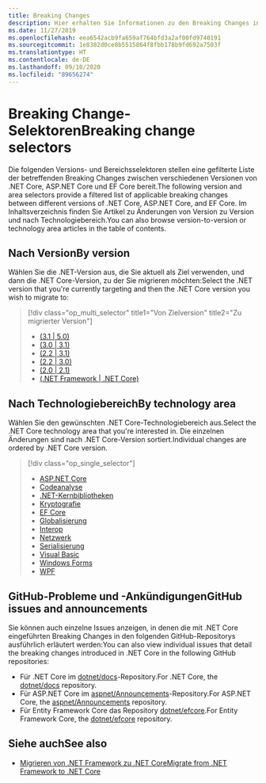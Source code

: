 ```yaml
---
title: Breaking Changes
description: Hier erhalten Sie Informationen zu den Breaking Changes in den verschiedenen .NET Core-Versionen.
ms.date: 11/27/2019
ms.openlocfilehash: eea6542acb9fa659af764bfd3a2af00fd9740191
ms.sourcegitcommit: 1e8382d0ce8b5515864f8fbb178b9fd692a7503f
ms.translationtype: HT
ms.contentlocale: de-DE
ms.lasthandoff: 09/10/2020
ms.locfileid: "89656274"
---
```

# <a name="breaking-change-selectors"></a><span data-ttu-id="c3cdb-103">Breaking Change-Selektoren</span><span class="sxs-lookup"><span data-stu-id="c3cdb-103">Breaking change selectors</span></span>

<span data-ttu-id="c3cdb-104">Die folgenden Versions- und Bereichsselektoren stellen eine gefilterte Liste der betreffenden Breaking Changes zwischen verschiedenen Versionen von .NET Core, ASP.NET Core und EF Core bereit.</span><span class="sxs-lookup"><span data-stu-id="c3cdb-104">The following version and area selectors provide a filtered list of applicable breaking changes between different versions of .NET Core, ASP.NET Core, and EF Core.</span></span> <span data-ttu-id="c3cdb-105">Im Inhaltsverzeichnis finden Sie Artikel zu Änderungen von Version zu Version und nach Technologiebereich.</span><span class="sxs-lookup"><span data-stu-id="c3cdb-105">You can also browse version-to-version or technology area articles in the table of contents.</span></span>

## <a name="by-version"></a><span data-ttu-id="c3cdb-106">Nach Version</span><span class="sxs-lookup"><span data-stu-id="c3cdb-106">By version</span></span>

<span data-ttu-id="c3cdb-107">Wählen Sie die .NET-Version aus, die Sie aktuell als Ziel verwenden, und dann die .NET Core-Version, zu der Sie migrieren möchten:</span><span class="sxs-lookup"><span data-stu-id="c3cdb-107">Select the .NET version that you're currently targeting and then the .NET Core version you wish to migrate to:</span></span>

> [!div class="op_multi_selector" title1="Von Zielversion" title2="Zu migrierter Version"]
>
> - [(3.1 | 5.0)](3.1-5.0.md)
> - [(3.0 | 3.1)](3.0-3.1.md)
> - [(2.2 | 3.1)](2.2-3.1.md)
> - [(2.2 | 3.0)](2.2-3.0.md)
> - [(2.0 | 2.1)](2.0-2.1.md)
> - [(.NET Framework | .NET Core)](fx-core.md)

## <a name="by-technology-area"></a><span data-ttu-id="c3cdb-116">Nach Technologiebereich</span><span class="sxs-lookup"><span data-stu-id="c3cdb-116">By technology area</span></span>

<span data-ttu-id="c3cdb-117">Wählen Sie den gewünschten .NET Core-Technologiebereich aus.</span><span class="sxs-lookup"><span data-stu-id="c3cdb-117">Select the .NET Core technology area that you're interested in.</span></span> <span data-ttu-id="c3cdb-118">Die einzelnen Änderungen sind nach .NET Core-Version sortiert.</span><span class="sxs-lookup"><span data-stu-id="c3cdb-118">Individual changes are ordered by .NET Core version.</span></span>

> [!div class="op_single_selector"]
>
> - [ASP.NET Core](aspnetcore.md)
> - [Codeanalyse](code-analysis.md)
> - [.NET-Kernbibliotheken](corefx.md)
> - [Kryptografie](cryptography.md)
> - [EF Core](/ef/core/what-is-new/ef-core-3.0/breaking-changes)
> - [Globalisierung](globalization.md)
> - [Interop](interop.md)
> - [Netzwerk](networking.md)
> - [Serialisierung](serialization.md)
> - [Visual Basic](visualbasic.md)
> - [Windows Forms](winforms.md)
> - [WPF](wpf.md)

## <a name="github-issues-and-announcements"></a><span data-ttu-id="c3cdb-131">GitHub-Probleme und -Ankündigungen</span><span class="sxs-lookup"><span data-stu-id="c3cdb-131">GitHub issues and announcements</span></span>

<span data-ttu-id="c3cdb-132">Sie können auch einzelne Issues anzeigen, in denen die mit .NET Core eingeführten Breaking Changes in den folgenden GitHub-Repositorys ausführlich erläutert werden:</span><span class="sxs-lookup"><span data-stu-id="c3cdb-132">You can also view individual issues that detail the breaking changes introduced in .NET Core in the following GitHub repositories:</span></span>

- <span data-ttu-id="c3cdb-133">Für .NET Core im [dotnet/docs](https://github.com/dotnet/docs/issues?q=is%3Aissue+label%3Abreaking-change)-Repository.</span><span class="sxs-lookup"><span data-stu-id="c3cdb-133">For .NET Core, the [dotnet/docs](https://github.com/dotnet/docs/issues?q=is%3Aissue+label%3Abreaking-change) repository.</span></span>
- <span data-ttu-id="c3cdb-134">Für ASP.NET Core im [aspnet/Announcements](https://github.com/aspnet/Announcements/issues?q=is%3Aissue+is%3Aopen+label%3A%22Breaking+change%22+label%3A3.0.0)-Repository.</span><span class="sxs-lookup"><span data-stu-id="c3cdb-134">For ASP.NET Core, the [aspnet/Announcements](https://github.com/aspnet/Announcements/issues?q=is%3Aissue+is%3Aopen+label%3A%22Breaking+change%22+label%3A3.0.0) repository.</span></span>
- <span data-ttu-id="c3cdb-135">Für Entity Framework Core das Repository [dotnet/efcore](https://github.com/dotnet/efcore/issues?q=is%3Aopen+is%3Aissue+label%3Abreaking-change).</span><span class="sxs-lookup"><span data-stu-id="c3cdb-135">For Entity Framework Core, the [dotnet/efcore](https://github.com/dotnet/efcore/issues?q=is%3Aopen+is%3Aissue+label%3Abreaking-change) repository.</span></span>

## <a name="see-also"></a><span data-ttu-id="c3cdb-136">Siehe auch</span><span class="sxs-lookup"><span data-stu-id="c3cdb-136">See also</span></span>

- [<span data-ttu-id="c3cdb-137">Migrieren von .NET Framework zu .NET Core</span><span class="sxs-lookup"><span data-stu-id="c3cdb-137">Migrate from .NET Framework to .NET Core</span></span>](../porting/index.md)
